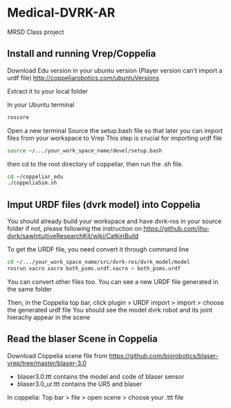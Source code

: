 # Medical-DVRK-AR
MRSD Class project

## Install and running Vrep/Coppelia
Download Edu version in your ubuntu version (Player version can't import a urdf file)
http://coppeliarobotics.com/ubuntuVersions

Extract it to your local folder

In your Ubuntu terminal
```sh
roscore
```

Open a new terminal
Source the setup.bash file so that later you can import files from your workspace to Vrep
This step is crucial for importing urdf file 
```sh
source ~/.../your_work_space_name/devel/setup.bash
```
then cd to the root directory of coppeliar, then run the .sh file. 
```sh
cd ~/coppeliar_edu
./coppeliaSim.sh
```


## Imput URDF files (dvrk model) into Coppelia
You should already build your workspace and have dvrk-ros in your source folder
if not, please following the instruction on
https://github.com/jhu-dvrk/sawIntuitiveResearchKit/wiki/CatkinBuild

To get the URDF file, you need convert it through command line
```sh
cd ~/.../your_work_space_name/src/dvrk-ros/dvrk_model/model
rosrun xacro xacro both_psms.urdf.xacro > both_psms.urdf
```
You can convert other files too. You can see a new URDF file generated in the same folder

Then, in the Coppelia top bar, click 
plugin > URDF import > import > choose the generated urdf file
You should see the model dvrk robot and its joint hierachy appear in the scene



## Read the blaser Scene in Coppelia
Download Coppelia scene file from
https://github.com/biorobotics/blaser-vrep/tree/master/blaser-3.0
- blaser3.0.ttt	contains the model and code of blaser sensor
- blaser3.0_ur.ttt contains the UR5 and blaser

In coppelia:
Top bar > file > open scene > choose your .ttt file
